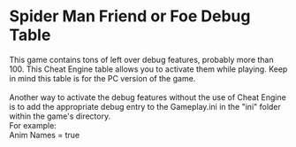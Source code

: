 # Spider Man Friend or Foe Debug Table

This game contains tons of left over debug features, probably more than 100. This Cheat Engine table allows you to activate them while playing. Keep in mind this table is for the PC version of the game.<br>
<br>Another way to activate the debug features without the use of Cheat Engine is to add the appropriate debug entry to the Gameplay.ini in the "ini" folder within the game's directory.
<br>For example:<br>
Anim Names = true
